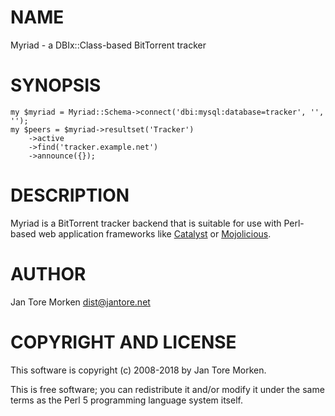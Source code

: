 # NAME

Myriad - a DBIx::Class-based BitTorrent tracker

# SYNOPSIS

    my $myriad = Myriad::Schema->connect('dbi:mysql:database=tracker', '', '');
    my $peers = $myriad->resultset('Tracker')
        ->active
        ->find('tracker.example.net')
        ->announce({});

# DESCRIPTION

Myriad is a BitTorrent tracker backend that is suitable for use with
Perl-based web application frameworks like [Catalyst](https://metacpan.org/pod/Catalyst) or [Mojolicious](https://metacpan.org/pod/Mojolicious).

# AUTHOR

Jan Tore Morken <dist@jantore.net>

# COPYRIGHT AND LICENSE

This software is copyright (c) 2008-2018 by Jan Tore Morken.

This is free software; you can redistribute it and/or modify it under
the same terms as the Perl 5 programming language system itself.
